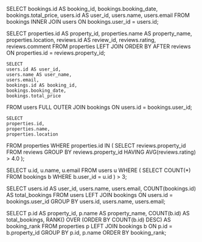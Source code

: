SELECT 
    bookings.id AS booking_id,
    bookings.booking_date,
    bookings.total_price,
    users.id AS user_id,
    users.name,
    users.email
FROM 
    bookings
INNER JOIN 
    users ON bookings.user_id = users.id;

SELECT 
    properties.id AS property_id,
    properties.name AS property_name,
    properties.location,
    reviews.id AS review_id,
    reviews.rating,
    reviews.comment
FROM 
    properties
LEFT JOIN 
 ORDER BY AFTER 
    reviews ON properties.id = reviews.property_id;


    SELECT 
    users.id AS user_id,
    users.name AS user_name,
    users.email,
    bookings.id AS booking_id,
    bookings.booking_date,
    bookings.total_price
FROM 
    users
FULL OUTER JOIN 
    bookings ON users.id = bookings.user_id;


    SELECT 
    properties.id,
    properties.name,
    properties.location
FROM 
    properties
WHERE 
    properties.id IN (
        SELECT 
            reviews.property_id
        FROM 
            reviews
        GROUP BY 
            reviews.property_id
        HAVING 
            AVG(reviews.rating) > 4.0
    );

SELECT 
    u.id,
    u.name,
    u.email
FROM 
    users u
WHERE 
    (
        SELECT COUNT(*) 
        FROM bookings b 
        WHERE b.user_id = u.id
    ) > 3;



SELECT 
    users.id AS user_id,
    users.name,
    users.email,
    COUNT(bookings.id) AS total_bookings
FROM 
    users
LEFT JOIN 
    bookings ON users.id = bookings.user_id
GROUP BY 
    users.id, users.name, users.email;



SELECT 
    p.id AS property_id,
    p.name AS property_name,
    COUNT(b.id) AS total_bookings,
    RANK() OVER (ORDER BY COUNT(b.id) DESC) AS booking_rank
FROM 
    properties p
LEFT JOIN 
    bookings b ON p.id = b.property_id
GROUP BY 
    p.id, p.name
ORDER BY 
    booking_rank;
